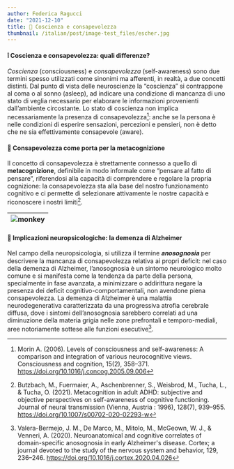 ```yaml
--- 
author: Federica Ragucci
date: "2021-12-10"
title: 💭 Coscienza e consapevolezza
thumbnail: /italian/post/image-test_files/escher.jpg
---
```


<h4><bold>❕ Coscienza e consapevolezza: quali differenze?</bold></h4>

*Coscienza* (consciousness) e *consapevolezza* (self-awareness) sono due termini spesso utilizzati come sinonimi ma afferenti, in realtà, a due concetti distinti.
Dal punto di vista delle neuroscienze la “coscienza” si contrappone al coma o al sonno (asleep), ad indicare una condizione di mancanza di uno stato di veglia necessario per elaborare le informazioni provenienti dall’ambiente circostante.
Lo stato di coscienza non implica necessariamente la presenza di consapevolezza[^1]: anche se la persona è nelle condizioni di esperire sensazioni, percezioni e pensieri, non è detto che ne sia effettivamente consapevole (aware).

<h4><bold>💭 Consapevolezza come porta per la metacognizione</bold></h4> 

Il concetto di consapevolezza è strettamente connesso a quello di 𝐦𝐞𝐭𝐚𝐜𝐨𝐠𝐧𝐢𝐳𝐢𝐨𝐧𝐞, definibile in modo informale come “pensare al fatto di pensare”, riferendosi alla capacità di comprendere e regolare la propria cognizione: la consapevolezza sta alla base del nostro funzionamento cognitivo e ci permette di selezionare attivamente le nostre capacità e riconoscere i nostri limiti[^2].

| ![monkey](/italian/post/image-test_files/monkeys.png) | 
|:--:| 

<h4><bold>🧠 Implicazioni neuropsicologiche: la demenza di Alzheimer</bold></h4>

Nel campo della neuropsicologia, si utilizza il termine 𝒂𝒏𝒐𝒔𝒐𝒈𝒏𝒐𝒔𝒊𝒂 per descrivere la mancanza di consapevolezza relativa ai propri deficit: nel caso della demenza di Alzheimer, l’anosognosia è un sintomo neurologico molto comune e si manifesta come la tendenza da parte della persona, specialmente in fase avanzata, a minimizzare o addirittura negare la presenza dei deficit cognitivo-comportamentali, non avendone piena consapevolezza.
La demenza di Alzheimer è una malattia neurodegenerativa caratterizzata da una progressiva atrofia cerebrale diffusa, dove i sintomi dell’anosognosia sarebbero correlati ad una diminuzione della materia grigia nelle zone prefrontali e temporo-mediali, aree notoriamente sottese alle funzioni esecutive[^3].


[^1]: Morin A. (2006). Levels of consciousness and self-awareness: A comparison and integration of various neurocognitive views. Consciousness and cognition, 15(2), 358–371. https://doi.org/10.1016/j.concog.2005.09.006

[^2]: Butzbach, M., Fuermaier, A., Aschenbrenner, S., Weisbrod, M., Tucha, L., & Tucha, O. (2021). Metacognition in adult ADHD: subjective and objective perspectives on self-awareness of cognitive functioning. Journal of neural transmission (Vienna, Austria : 1996), 128(7), 939–955. https://doi.org/10.1007/s00702-020-02293-w

[^3]: Valera-Bermejo, J. M., De Marco, M., Mitolo, M., McGeown, W. J., & Venneri, A. (2020). Neuroanatomical and cognitive correlates of domain-specific anosognosia in early Alzheimer's disease. Cortex; a journal devoted to the study of the nervous system and behavior, 129, 236–246. https://doi.org/10.1016/j.cortex.2020.04.026